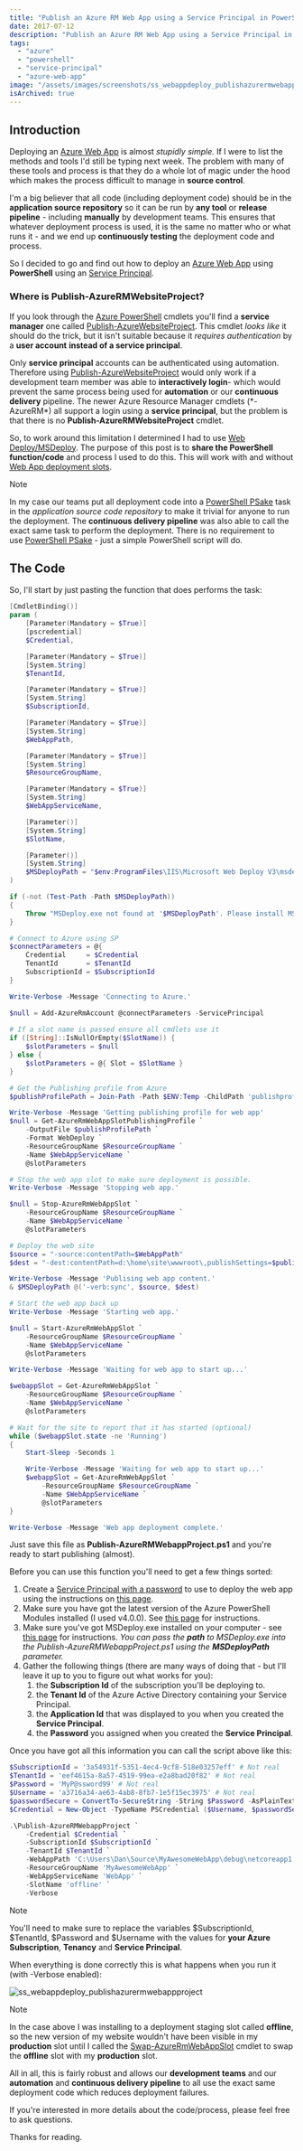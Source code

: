 ```yaml
---
title: "Publish an Azure RM Web App using a Service Principal in PowerShell"
date: 2017-07-12
description: "Publish an Azure RM Web App using a Service Principal in PowerShell"
tags:
  - "azure"
  - "powershell"
  - "service-principal"
  - "azure-web-app"
image: "/assets/images/screenshots/ss_webappdeploy_publishazurermwebappproject.png"
isArchived: true
---
```


## Introduction

Deploying an [Azure Web App](https://azure.microsoft.com/en-us/services/app-service/web/) is almost _stupidly simple._ If I were to list the methods and tools I'd still be typing next week. The problem with many of these tools and process is that they do a whole lot of magic under the hood which makes the process difficult to manage in **source control**.

I'm a big believer that all code (including deployment code) should be in the **application source repository** so it can be run by **any tool** or **release pipeline** - including **manually** by development teams. This ensures that whatever deployment process is used, it is the same no matter who or what runs it - and we end up **continuously testing** the deployment code and process.

So I decided to go and find out how to deploy an [Azure Web App](https://azure.microsoft.com/en-us/services/app-service/web/) using **PowerShell** using an [Service Principal](https://docs.microsoft.com/en-us/azure/active-directory/develop/active-directory-application-objects).

### Where is Publish-AzureRMWebsiteProject?

If you look through the [Azure PowerShell](https://docs.microsoft.com/en-us/powershell/azure/overview?view=azurermps-4.1.0) cmdlets you'll find a **service manager** one called [Publish-AzureWebsiteProject](https://docs.microsoft.com/en-us/powershell/module/azure/publish-azurewebsiteproject?view=azuresmps-4.0.0). This cmdlet _looks like_ it should do the trick, but it isn't suitable because it _requires authentication_ by a **user account** **instead of a service principal**.

Only **service principal** accounts can be authenticated using automation. Therefore using [Publish-AzureWebsiteProject](https://docs.microsoft.com/en-us/powershell/module/azure/publish-azurewebsiteproject?view=azuresmps-4.0.0) would only work if a development team member was able to **interactively login**\- which would prevent the same process being used for **automation** or our **continuous delivery** pipeline. The newer Azure Resource Manager cmdlets (\*-AzureRM\*) all support a login using a **service principal**, but the problem is that there is no **Publish-AzureRMWebsiteProject** cmdlet.

So, to work around this limitation I determined I had to use [Web Deploy/MSDeploy](https://www.iis.net/downloads/microsoft/web-deploy). The purpose of this post is to **share the PowerShell function/code** and process I used to do this. This will work with and without [Web App deployment slots](https://docs.microsoft.com/en-us/azure/app-service-web/web-sites-staged-publishing).

> [!NOTE]
> In my case our teams put all deployment code into a [PowerShell PSake](https://github.com/psake/psake) task in the _application source code repository_ to make it trivial for anyone to run the deployment. The **continuous delivery pipeline** was also able to call the exact same task to perform the deployment. There is no requirement to use [PowerShell PSake](https://github.com/psake/psake) - just a simple PowerShell script will do.

## The Code

So, I'll start by just pasting the function that does performs the task:

```powershell
[CmdletBinding()]
param (
    [Parameter(Mandatory = $True)]
    [pscredential]
    $Credential,

    [Parameter(Mandatory = $True)]
    [System.String]
    $TenantId,

    [Parameter(Mandatory = $True)]
    [System.String]
    $SubscriptionId,

    [Parameter(Mandatory = $True)]
    [System.String]
    $WebAppPath,

    [Parameter(Mandatory = $True)]
    [System.String]
    $ResourceGroupName,

    [Parameter(Mandatory = $True)]
    [System.String]
    $WebAppServiceName,

    [Parameter()]
    [System.String]
    $SlotName,

    [Parameter()]
    [System.String]
    $MSDeployPath = "$env:ProgramFiles\IIS\Microsoft Web Deploy V3\msdeploy.exe"
)

if (-not (Test-Path -Path $MSDeployPath))
{
    Throw "MSDeploy.exe not found at '$MSDeployPath'. Please install MSDeploy or specify the path to MSDeploy.exe on this system."
}

# Connect to Azure using SP
$connectParameters = @{
    Credential     = $Credential
    TenantId       = $TenantId
    SubscriptionId = $SubscriptionId
}

Write-Verbose -Message 'Connecting to Azure.'

$null = Add-AzureRmAccount @connectParameters -ServicePrincipal
  
# If a slot name is passed ensure all cmdlets use it
if ([String]::IsNullOrEmpty($SlotName)) {
    $slotParameters = $null
} else {
    $slotParameters = @{ Slot = $SlotName }
}

# Get the Publishing profile from Azure
$publishProfilePath = Join-Path -Path $ENV:Temp -ChildPath 'publishprofile.xml'

Write-Verbose -Message 'Getting publishing profile for web app'
$null = Get-AzureRmWebAppSlotPublishingProfile `
    -OutputFile $publishProfilePath `
    -Format WebDeploy `
    -ResourceGroupName $ResourceGroupName `
    -Name $WebAppServiceName `
    @slotParameters

# Stop the web app slot to make sure deployment is possible.
Write-Verbose -Message 'Stopping web app.'

$null = Stop-AzureRmWebAppSlot `
    -ResourceGroupName $ResourceGroupName `
    -Name $WebAppServiceName `
    @slotParameters

# Deploy the web site
$source = "-source:contentPath=$WebAppPath"
$dest = "-dest:contentPath=d:\home\site\wwwroot\,publishSettings=$publishProfilePath"

Write-Verbose -Message 'Publising web app content.'
& $MSDeployPath @('-verb:sync', $source, $dest)

# Start the web app back up
Write-Verbose -Message 'Starting web app.'

$null = Start-AzureRmWebAppSlot `
    -ResourceGroupName $ResourceGroupName `
    -Name $WebAppServiceName `
    @slotParameters

Write-Verbose -Message 'Waiting for web app to start up...'

$webappSlot = Get-AzureRmWebAppSlot `
    -ResourceGroupName $ResourceGroupName `
    -Name $WebAppServiceName `
    @slotParameters

# Wait for the site to report that it has started (optional)
while ($webappSlot.state -ne 'Running')
{
    Start-Sleep -Seconds 1

    Write-Verbose -Message 'Waiting for web app to start up...'
    $webappSlot = Get-AzureRmWebAppSlot `
        -ResourceGroupName $ResourceGroupName `
        -Name $WebAppServiceName `
        @slotParameters
}

Write-Verbose -Message 'Web app deployment complete.'
```

Just save this file as **Publish-AzureRMWebappProject.ps1** and you're ready to start publishing (almost).

Before you can use this function you'll need to get a few things sorted:

1. Create a [Service Principal with a password](https://docs.microsoft.com/en-us/azure/azure-resource-manager/resource-group-authenticate-service-principal#create-service-principal-with-password) to use to deploy the web app using the instructions on [this page](https://docs.microsoft.com/en-us/azure/azure-resource-manager/resource-group-authenticate-service-principal#create-service-principal-with-password).
1. Make sure you have got the latest version of the Azure PowerShell Modules installed (I used v4.0.0). See [this page](https://docs.microsoft.com/en-us/powershell/azure/install-azurerm-ps?view=azurermps-4.1.0) for instructions.
1. Make sure you've got MSDeploy.exe installed on your computer - see [this page](https://www.iis.net/downloads/microsoft/web-deploy) for instructions. _You can pass the **path** to MSDeploy.exe into the Publish-AzureRMWebappProject.ps1 using the **MSDeployPath** parameter._
1. Gather the following things (there are many ways of doing that - but I'll leave it up to you to figure out what works for you):
    1. the **Subscription Id** of the subscription you'll be deploying to.
    1. the **Tenant Id** of the Azure Active Directory containing your Service Principal.
    1. the **Application Id** that was displayed to you when you created the **Service Principal**.
    1. the **Password** you assigned when you created the **Service Principal**.

Once you have got all this information you can call the script above like this:

```powershell
$SubscriptionId = '3a54931f-5351-4ec4-9cf8-518e03257eff' # Not real
$TenantId = 'eef4615a-8a57-4519-99ea-e2a8bad20f82' # Not real
$Password = 'MyP@ssword99' # Not real
$Username = 'a3716a34-ae63-4ab8-8fb7-1e5f15ec3975' # Not real
$passwordSecure = ConvertTo-SecureString -String $Password -AsPlainText -Force
$Credential = New-Object -TypeName PSCredential ($Username, $passwordSecure)

.\Publish-AzureRMWebappProject `
    -Credential $Credential `
    -SubscriptionId $SubscriptionId `
    -TenantId $TenantId `
    -WebAppPath 'C:\Users\Dan\Source\MyAwesomeWebApp\debug\netcoreapp1.1\publish' `
    -ResourceGroupName 'MyAwesomeWebApp' `
    -WebAppServiceName 'WebApp' `
    -SlotName 'offline' `
    -Verbose
```

> [!NOTE]
> You'll need to make sure to replace the variables $SubscriptionId, $TenantId, $Password and $Username with the values for **your Azure Subscription**, **Tenancy** and **Service Principal**.

When everything is done correctly this is what happens when you run it (with -Verbose enabled):

![ss_webappdeploy_publishazurermwebappproject](/assets/images/screenshots/ss_webappdeploy_publishazurermwebappproject.png)

> [!NOTE]
> In the case above I was installing to a deployment staging slot called **offline**, so the new version of my website wouldn't have been visible in my **production** slot until I called the [Swap-AzureRmWebAppSlot](https://docs.microsoft.com/en-us/powershell/module/azurerm.websites/switch-azurermwebappslot?view=azurermps-4.1.0) cmdlet to swap the **offline** slot with my **production** slot.

All in all, this is fairly robust and allows our **development teams** and our **automation** and **continuous delivery pipeline** to all use the exact same deployment code which reduces deployment failures.

If you're interested in more details about the code/process, please feel free to ask questions.

Thanks for reading.
